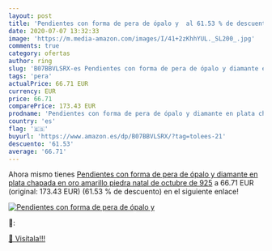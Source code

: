 ```yaml
---
layout: post
title: 'Pendientes con forma de pera de ópalo y  al 61.53 % de descuento'
date: 2020-07-07 13:32:33
image: 'https://m.media-amazon.com/images/I/41+2zKhhYUL._SL200_.jpg'
comments: true
category: ofertas
author: ring
slug: 'B07BBVLSRX-es Pendientes con forma de pera de ópalo y diamante en plata...'
tags: 'pera'
actualPrice: 66.71 EUR
currency: EUR
price: 66.71
comparePrice: 173.43 EUR
prodname: 'Pendientes con forma de pera de ópalo y diamante en plata chapada en oro amarillo  piedra natal de octubre de 925'
country: 'es'
flag: '🇪🇸'
buyurl: 'https://www.amazon.es/dp/B07BBVLSRX/?tag=tolees-21'
descuento: '61.53'
average: '66.71'
---
```


Ahora mismo tienes [Pendientes con forma de pera de ópalo y diamante en plata chapada en oro amarillo  piedra natal de octubre de 925](https://www.amazon.es/dp/B07BBVLSRX/?tag=tolees-21) a 66.71 EUR (original: 173.43 EUR) (61.53 %  de descuento) en el siguiente enlace!

[![Pendientes con forma de pera de ópalo y ](https://m.media-amazon.com/images/I/41+2zKhhYUL._SL200_.jpg)](https://www.amazon.es/dp/B07BBVLSRX/?tag=tolees-21)

🔎:


[🛒 Visítala!!!](https://www.amazon.es/dp/B07BBVLSRX/?tag=tolees-21)
